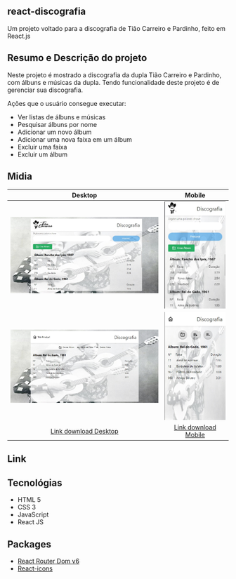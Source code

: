 ## react-discografia
  
  Um projeto voltado para a discografia de Tião Carreiro e Pardinho, feito em React.js

## Resumo e Descrição do projeto
  
  Neste projeto é mostrado a discografia da dupla Tião Carreiro e Pardinho, com álbuns e músicas da dupla. Tendo funcionalidade deste projeto é de gerenciar sua discografia.
  
  Ações que o usuário consegue executar:
  - Ver listas de álbuns e músicas
  - Pesquisar álbuns por nome
  - Adicionar um novo álbum
  - Adicionar uma nova faixa em um álbum
  - Excluir uma faixa
  - Excluir um álbum
  
## Midia
  Desktop | Mobile
  :---: | :---:
  ![HomeDesktop](https://github.com/GabrielLaminas/react-discografia/blob/fc482d5f86f6121bf0d0815bc589e1992cec0f3b/public/desing/HomeDesktop.jpg) | ![HomeMobile](https://github.com/GabrielLaminas/react-discografia/blob/fc482d5f86f6121bf0d0815bc589e1992cec0f3b/public/desing/HomeMobile.jpg)
  ![DiscografiaDesktop](https://github.com/GabrielLaminas/react-discografia/blob/fc482d5f86f6121bf0d0815bc589e1992cec0f3b/public/desing/DiscografiaDesktop.jpg) | ![DiscografiaMobile](https://github.com/GabrielLaminas/react-discografia/blob/fc482d5f86f6121bf0d0815bc589e1992cec0f3b/public/desing/DiscografiaMobile.jpg)
  [Link download Desktop](https://github.com/GabrielLaminas/react-discografia/blob/fc482d5f86f6121bf0d0815bc589e1992cec0f3b/public/Midia/React%20Discografia%20Desktop.mp4) | [Link download Mobile](https://github.com/GabrielLaminas/react-discografia/blob/fc482d5f86f6121bf0d0815bc589e1992cec0f3b/public/Midia/React%20Discografia%20Mobile.mp4)
  
## Link

  []()

## Tecnológias
  
  - HTML 5
  - CSS 3
  - JavaScript
  - React JS

## Packages 
  - [React Router Dom v6](https://reactrouter.com/)
  - [React-icons](https://react-icons.github.io/react-icons)
